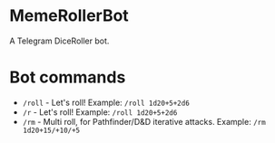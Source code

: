 # MemeRollerBot
A Telegram DiceRoller bot.

# Bot commands

* `/roll` - Let's roll! Example: `/roll 1d20+5+2d6`
* `/r` - Let's roll! Example: `/roll 1d20+5+2d6`
* `/rm` - Multi roll, for Pathfinder/D&D iterative attacks. Example: `/rm 1d20+15/+10/+5`
